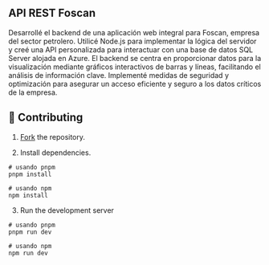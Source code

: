 ## API REST Foscan
Desarrollé el backend de una aplicación web integral para Foscan, empresa del sector petrolero. Utilicé Node.js para implementar la lógica del servidor y creé una API personalizada para interactuar con una base de datos SQL Server alojada en Azure. El backend se centra en proporcionar datos para la visualización mediante gráficos interactivos de barras y líneas, facilitando el análisis de información clave. Implementé medidas de seguridad y optimización para asegurar un acceso eficiente y seguro a los datos críticos de la empresa.


## 🚀 Contributing

1. [Fork](https://github.com/aarturodev/Foscan-Backend/fork) the repository.
   
3. Install dependencies.

```text
# usando pnpm
pnpm install

# usando npm
npm install
```
3. Run the development server
   
```text
# usando pnpm
pnpm run dev

# usando npm
npm run dev
```
